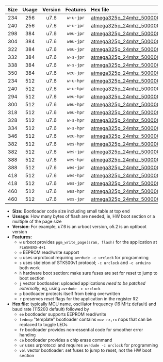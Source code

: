 |Size|Usage|Version|Features|Hex file|
|:-:|:-:|:-:|:-:|:--|
|234|256|u7.6|`w-u-jpr`|[atmega325p_24mhz_500000bps_ur_vbl.hex](https://raw.githubusercontent.com/stefanrueger/urboot/main//atmega325p_24mhz_500000bps_ur_vbl.hex)|
|240|256|u7.6|`w-u-jpr`|[atmega325p_24mhz_500000bps_lednop_ur_vbl.hex](https://raw.githubusercontent.com/stefanrueger/urboot/main//atmega325p_24mhz_500000bps_lednop_ur_vbl.hex)|
|298|384|u7.6|`weu-jpr`|[atmega325p_24mhz_500000bps_ee_ur_vbl.hex](https://raw.githubusercontent.com/stefanrueger/urboot/main//atmega325p_24mhz_500000bps_ee_ur_vbl.hex)|
|304|384|u7.6|`weu-jpr`|[atmega325p_24mhz_500000bps_ee_lednop_ur_vbl.hex](https://raw.githubusercontent.com/stefanrueger/urboot/main//atmega325p_24mhz_500000bps_ee_lednop_ur_vbl.hex)|
|322|384|u7.6|`weu-jpr`|[atmega325p_24mhz_500000bps_ee_lednop_fr_ur_vbl.hex](https://raw.githubusercontent.com/stefanrueger/urboot/main//atmega325p_24mhz_500000bps_ee_lednop_fr_ur_vbl.hex)|
|332|384|u7.6|`w-s-jpr`|[atmega325p_24mhz_500000bps_vbl.hex](https://raw.githubusercontent.com/stefanrueger/urboot/main//atmega325p_24mhz_500000bps_vbl.hex)|
|338|384|u7.6|`w-s-jpr`|[atmega325p_24mhz_500000bps_lednop_vbl.hex](https://raw.githubusercontent.com/stefanrueger/urboot/main//atmega325p_24mhz_500000bps_lednop_vbl.hex)|
|350|384|u7.6|`weu-jpr`|[atmega325p_24mhz_500000bps_ee_lednop_fr_ce_ur_vbl.hex](https://raw.githubusercontent.com/stefanrueger/urboot/main//atmega325p_24mhz_500000bps_ee_lednop_fr_ce_ur_vbl.hex)|
|234|512|u7.6|`w-u-hpr`|[atmega325p_24mhz_500000bps_ur.hex](https://raw.githubusercontent.com/stefanrueger/urboot/main//atmega325p_24mhz_500000bps_ur.hex)|
|240|512|u7.6|`w-u-hpr`|[atmega325p_24mhz_500000bps_lednop_ur.hex](https://raw.githubusercontent.com/stefanrueger/urboot/main//atmega325p_24mhz_500000bps_lednop_ur.hex)|
|294|512|u7.6|`weu-hpr`|[atmega325p_24mhz_500000bps_ee_ur.hex](https://raw.githubusercontent.com/stefanrueger/urboot/main//atmega325p_24mhz_500000bps_ee_ur.hex)|
|300|512|u7.6|`weu-hpr`|[atmega325p_24mhz_500000bps_ee_lednop_ur.hex](https://raw.githubusercontent.com/stefanrueger/urboot/main//atmega325p_24mhz_500000bps_ee_lednop_ur.hex)|
|318|512|u7.6|`weu-hpr`|[atmega325p_24mhz_500000bps_ee_lednop_fr_ur.hex](https://raw.githubusercontent.com/stefanrueger/urboot/main//atmega325p_24mhz_500000bps_ee_lednop_fr_ur.hex)|
|328|512|u7.6|`w-s-hpr`|[atmega325p_24mhz_500000bps.hex](https://raw.githubusercontent.com/stefanrueger/urboot/main//atmega325p_24mhz_500000bps.hex)|
|334|512|u7.6|`w-s-hpr`|[atmega325p_24mhz_500000bps_lednop.hex](https://raw.githubusercontent.com/stefanrueger/urboot/main//atmega325p_24mhz_500000bps_lednop.hex)|
|346|512|u7.6|`weu-hpr`|[atmega325p_24mhz_500000bps_ee_lednop_fr_ce_ur.hex](https://raw.githubusercontent.com/stefanrueger/urboot/main//atmega325p_24mhz_500000bps_ee_lednop_fr_ce_ur.hex)|
|382|512|u7.6|`wes-hpr`|[atmega325p_24mhz_500000bps_ee.hex](https://raw.githubusercontent.com/stefanrueger/urboot/main//atmega325p_24mhz_500000bps_ee.hex)|
|382|512|u7.6|`wes-jpr`|[atmega325p_24mhz_500000bps_ee_vbl.hex](https://raw.githubusercontent.com/stefanrueger/urboot/main//atmega325p_24mhz_500000bps_ee_vbl.hex)|
|388|512|u7.6|`wes-hpr`|[atmega325p_24mhz_500000bps_ee_lednop.hex](https://raw.githubusercontent.com/stefanrueger/urboot/main//atmega325p_24mhz_500000bps_ee_lednop.hex)|
|388|512|u7.6|`wes-jpr`|[atmega325p_24mhz_500000bps_ee_lednop_vbl.hex](https://raw.githubusercontent.com/stefanrueger/urboot/main//atmega325p_24mhz_500000bps_ee_lednop_vbl.hex)|
|418|512|u7.6|`wes-hpr`|[atmega325p_24mhz_500000bps_ee_lednop_fr.hex](https://raw.githubusercontent.com/stefanrueger/urboot/main//atmega325p_24mhz_500000bps_ee_lednop_fr.hex)|
|418|512|u7.6|`wes-jpr`|[atmega325p_24mhz_500000bps_ee_lednop_fr_vbl.hex](https://raw.githubusercontent.com/stefanrueger/urboot/main//atmega325p_24mhz_500000bps_ee_lednop_fr_vbl.hex)|
|460|512|u7.6|`wes-hpr`|[atmega325p_24mhz_500000bps_ee_lednop_fr_ce.hex](https://raw.githubusercontent.com/stefanrueger/urboot/main//atmega325p_24mhz_500000bps_ee_lednop_fr_ce.hex)|
|460|512|u7.6|`wes-jpr`|[atmega325p_24mhz_500000bps_ee_lednop_fr_ce_vbl.hex](https://raw.githubusercontent.com/stefanrueger/urboot/main//atmega325p_24mhz_500000bps_ee_lednop_fr_ce_vbl.hex)|

- **Size:** Bootloader code size including small table at top end
- **Useage:** How many bytes of flash are needed, ie, HW boot section or a multiple of the page size
- **Version:** For example, u7.6 is an urboot version, o5.2 is an optiboot version
- **Features:**
  + `w` urboot provides `pgm_write_page(sram, flash)` for the application at `FLASHEND-4+1`
  + `e` EEPROM read/write support
  + `u` uses urprotocol requiring `avrdude -c urclock` for programming
  + `s` uses skeleton of STK500v1 protocol; `-c urclock` and `-c arduino` both work
  + `h` hardware boot section: make sure fuses are set for reset to jump to boot section
  + `j` vector bootloader: uploaded applications *need to be patched externally*, eg, using `avrdude -c urclock`
  + `p` bootloader protects itself from being overwritten
  + `r` preserves reset flags for the application in the register R2
- **Hex file:** typically MCU name, oscillator frequency (16 MHz default) and baud rate (115200 default) followed by
  + `ee` bootloader supports EEPROM read/write
  + `lednop` "template" bootloader contains `mov rx,rx` nops that can be replaced to toggle LEDs
  + `fr` bootloader provides non-essential code for smoother error handing
  + `ce` bootloader provides a chip erase command
  + `ur` uses urprotocol and requires `avrdude -c urclock` for programming
  + `vbl` vector bootloader: set fuses to jump to reset, not the HW boot section
